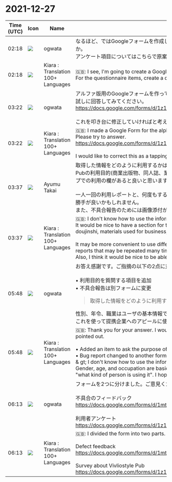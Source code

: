 # 2021-12-27

|Time (UTC)|Icon|Name|Message|
|---|---|---|---|
|02:18|![](https://avatars.slack-edge.com/2019-11-22/845042642576_070441337abaca9fb7b3_72.png)|ogwata|なるほど、ではGoogleフォームを作成しようと思いますので、準備をすすめていただけませんか。<br>アンケート項目についてはこちらで原案を作成し、それを叩き台に別途話し合いましょう。|
|02:18|![](https://avatars.slack-edge.com/2021-08-02/2324149410423_2aa7423c4133ecb9f168_72.png)|Kiara : Translation 100+ Languages|🇬🇧: I see, I'm going to create a Google Form, so please prepare for it.<br>For the questionnaire items, create a draft here and discuss it separately on the platform.|
|03:22|![](https://avatars.slack-edge.com/2019-11-22/845042642576_070441337abaca9fb7b3_72.png)|ogwata|アルファ版用のGoogleフォームを作ってみました。現在テストモードです。<br>試しに回答してみてください。<br><https://docs.google.com/forms/d/1z18YVCD7Ut7Qga2Ap6SYEUz1ba_8X04pM_PYsZtbJUQ/><br><br>これを叩き台に修正していければと考えています。ご意見ください。|
|03:22|![](https://avatars.slack-edge.com/2021-08-02/2324149410423_2aa7423c4133ecb9f168_72.png)|Kiara : Translation 100+ Languages|🇬🇧: I made a Google Form for the alpha version. Currently in test mode.<br>Please try to answer.<br><https://docs.google.com/forms/d/1z18YVCD7Ut7Qga2Ap6SYEUz1ba_8X04pM_PYsZtbJUQ/><br><br>I would like to correct this as a tapping platform. Please give us your opinion.|
|03:37|![](https://avatars.slack-edge.com/2021-11-13/2734732574129_8d1b9fea40457c8d0a44_72.png)|Ayumu Takai|取得した情報をどのように利用するかはわかりませんが、性別や年齢層は必要でしょうか?<br>Pubの利用目的(商業出版物、同人誌、業務で使う資料、学校でのテキスト、など)や、個人/グループでの利用の欄があると良いと思います。<br><br>一人一回の利用レポートと、何度もする可能性のある不具合報告は別のフォームにしたほうが使い勝手が良いかもしれません。<br>また、不具合報告のためには画像添付ができると良いと思います。|
|03:37|![](https://avatars.slack-edge.com/2021-08-02/2324149410423_2aa7423c4133ecb9f168_72.png)|Kiara : Translation 100+ Languages|🇬🇧: I don't know how to use the information I get, but do I need a gender or age group?<br>It would be nice to have a section for the purpose of using Pub (commercial publications, doujinshi, materials used for business, textbooks at school, etc.) and individual / group use.<br><br>It may be more convenient to use different forms for each person's usage report and bug reports that may be repeated many times.<br>Also, I think it would be nice to be able to attach an image for bug reporting.|
|05:48|![](https://avatars.slack-edge.com/2019-11-22/845042642576_070441337abaca9fb7b3_72.png)|ogwata|お答え感謝です。ご指摘の以下の2点に対応しようと思います。<br><br>• 利用目的を質問する項目を追加<br>• 不具合報告は別フォームに変更<br><blockquote>取得した情報をどのように利用するかはわかりませんが、性別や年齢層は必要でしょうか?</blockquote>性別、年令、職業はユーザの基本情報で、「どんな人が使っているのか」を知るために必要です。これを使って提携企業へのアピールに使えればと思っています。|
|05:48|![](https://avatars.slack-edge.com/2021-08-02/2324149410423_2aa7423c4133ecb9f168_72.png)|Kiara : Translation 100+ Languages|🇬🇧: Thank you for your answer. I would like to address the following two points that you pointed out.<br><br>• Added an item to ask the purpose of use<br>• Bug report changed to another form<br>&amp; gt; I don't know how to use the information I got, but do I need a gender or age group?<br>Gender, age, and occupation are basic information of the user and are necessary to know "what kind of person is using it". I hope to use this to appeal to partner companies.|
|06:13|![](https://avatars.slack-edge.com/2019-11-22/845042642576_070441337abaca9fb7b3_72.png)|ogwata|フォームを2つに分けました。ご意見ください。<br><br>不具合のフィードバック<br><https://docs.google.com/forms/d/1mtHZdzBofZARnezxRN9eMoOsNI3JNQpPX_GU2Qen9WU><br><br>利用者アンケート<br><https://docs.google.com/forms/d/1z18YVCD7Ut7Qga2Ap6SYEUz1ba_8X04pM_PYsZtbJUQ/>|
|06:13|![](https://avatars.slack-edge.com/2021-08-02/2324149410423_2aa7423c4133ecb9f168_72.png)|Kiara : Translation 100+ Languages|🇬🇧: I divided the form into two parts. Please give us your opinion.<br><br>Defect feedback<br><https://docs.google.com/forms/d/1mtHZdzBofZARnezxRN9eMoOsNI3JNQpPX_GU2Qen9WU><br><br>Survey about Vivliostyle Pub<br><https://docs.google.com/forms/d/1z18YVCD7Ut7Qga2Ap6SYEUz1ba_8X04pM_PYsZtbJUQ/>|
